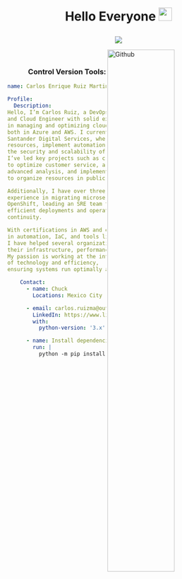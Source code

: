 <h1><p align='center'>Hello Everyone <img src = "https://raw.githubusercontent.com/MartinHeinz/MartinHeinz/master/wave.gif" width = 30px> </h1></p>


<p align='center'><a href="https://github.com/DenverCoder1/readme-typing-svg"><img src="https://readme-typing-svg.herokuapp.com/?font=Time+New+Roman&color=%23C8BE25&size=25&center=true&vCenter=true&width=600&height=100&lines=Azure+Cloud+Engineer+;Azure+DevOps+Engineer;SiteRealability+Engineer;AWS+Cloud+Engineer;Always+learning+new+things"></a></p>


<img width="55%" align="right" alt="Github" src="https://raw.githubusercontent.com/onimur/.github/master/.resources/git-header.svg" />
<br>
<h3 align="Right">Control Version Tools:</h3>

```YAML
name: Carlos Enrique Ruiz Martinez

Profile:
  Description:
Hello, I’m Carlos Ruiz, a DevOps, SysOps,
and Cloud Engineer with solid experience
in managing and optimizing cloud platforms,
both in Azure and AWS. I currently work at
Santander Digital Services, where I manage
resources, implement automation, and ensure
the security and scalability of cloud solutions.
I’ve led key projects such as creating a CRM
to optimize customer service, a data lake for
advanced analysis, and implementing CMDBs
to organize resources in public clouds.

Additionally, I have over three years of
experience in migrating microservices to
OpenShift, leading an SRE team to ensure
efficient deployments and operational
continuity.

With certifications in AWS and experience
in automation, IaC, and tools like Terraform,
I have helped several organizations improve
their infrastructure, performance, and security.
My passion is working at the intersection
of technology and efficiency,
ensuring systems run optimally and securely

    Contact:
      - name: Chuck
        Locations: Mexico City

      - email: carlos.ruizma@outlook.com/carlos.ruizma@hotmail.com
        LinkedIn: https://www.linkedin.com/in/carlos-enrique-ruiz-mart%C3%ADnez-3506b3147/
        with:
          python-version: '3.x'

      - name: Install dependencies
        run: |
          python -m pip install --upgrade pip
```


<!--
**SmileDemon91/SmileDemon91** is a ✨ _special_ ✨ repository because its `README.md` (this file) appears on your GitHub profile.

Here are some ideas to get you started:

- 🔭 I’m currently working on Banco Santander...
- 🌱 I’m currently learning ...
- 👯 I’m looking to collaborate on ...
- 🤔 I’m looking for help with ...
- 💬 Ask me about ...
- 📫 How to reach me: ...
- 😄 Pronouns: ...
- ⚡ Fun fact: ...
-->

